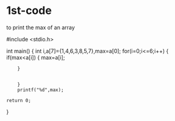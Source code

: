 # 1st-code
to print the max of an array


#include <stdio.h>

int main() {
    int i,a[7]={1,4,6,3,8,5,7},max=a[0];
    for(i=0;i<=6;i++)
    {
        if(max<a[i])
        {
            max=a[i];
             
        }
        
       
        }
        printf("%d",max);

    return 0;
}
